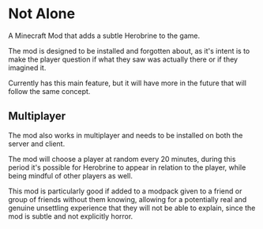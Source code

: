 # Not Alone

A Minecraft Mod that adds a subtle Herobrine to the game.

The mod is designed to be installed and forgotten about, as it's intent is to make the player question if what they saw was actually there or if they imagined it.

Currently has this main feature, but it will have more in the future that will follow the same concept.

## Multiplayer

The mod also works in multiplayer and needs to be installed on both the server and client.

The mod will choose a player at random every 20 minutes, during this period it's possible for Herobrine to appear in relation to the player, while being mindful of other players as well.

This mod is particularly good if added to a modpack given to a friend or group of friends without them knowing, allowing for a potentially real and genuine unsettling experience that they will not be able to explain, since the mod is subtle and not explicitly horror.

